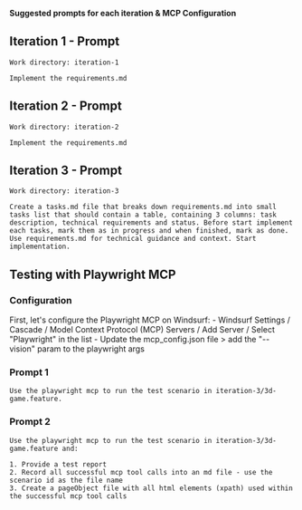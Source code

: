 **Suggested prompts for each iteration & MCP Configuration**

## Iteration 1 - Prompt

```
Work directory: iteration-1

Implement the requirements.md
```

## Iteration 2 - Prompt

```
Work directory: iteration-2

Implement the requirements.md
```

## Iteration 3 - Prompt

```
Work directory: iteration-3
 
Create a tasks.md file that breaks down requirements.md into small tasks list that should contain a table, containing 3 columns: task description, technical requirements and status. Before start implement each tasks, mark them as in progress and when finished, mark as done. Use requirements.md for technical guidance and context. Start implementation.
```

## Testing with Playwright MCP

### Configuration

First, let's configure the Playwright MCP on Windsurf:
    - Windsurf Settings / Cascade / Model Context Protocol (MCP) Servers / Add Server / Select "Playwright" in the list
    - Update the mcp_config.json file > add the "--vision" param to the playwright args

### Prompt 1

```
Use the playwright mcp to run the test scenario in iteration-3/3d-game.feature.
```

### Prompt 2

```
Use the playwright mcp to run the test scenario in iteration-3/3d-game.feature and:

1. Provide a test report
2. Record all successful mcp tool calls into an md file - use the scenario id as the file name
3. Create a pageObject file with all html elements (xpath) used within the successful mcp tool calls
```